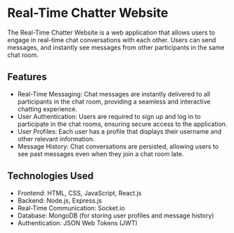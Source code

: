 # Real-Time Chatter Website
The Real-Time Chatter Website is a web application that allows users to engage in real-time chat conversations with each other. Users can send messages, and instantly see messages from other participants in the same chat room.

## Features
* Real-Time Messaging: Chat messages are instantly delivered to all participants in the chat room, providing a seamless and interactive chatting experience.
* User Authentication: Users are required to sign up and log in to participate in the chat rooms, ensuring secure access to the application.
* User Profiles: Each user has a profile that displays their username and other relevant information.
* Message History: Chat conversations are persisted, allowing users to see past messages even when they join a chat room late.
## Technologies Used
* Frontend: HTML, CSS, JavaScript, React.js
* Backend: Node.js, Express.js
* Real-Time Communication: Socket.io
* Database: MongoDB (for storing user profiles and message history)
* Authentication: JSON Web Tokens (JWT)
